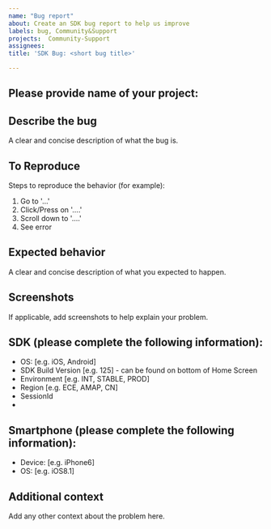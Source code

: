 ```yaml
---
name: "Bug report"
about: Create an SDK bug report to help us improve
labels: bug, Community&Support
projects:  Community-Support
assignees: 
title: 'SDK Bug: <short bug title>'

---
```


<!-- 
Start of comment: Quick instructions how to complete this form.  It will NOT appear in your submitted issue.

1. Update Title field above:  add <short bug title>
2. Replace below <my-project> with your App project name
3. Provide below as much information as possible
4. Press button "Submit new issue" at the bottom right

End of comment
-->

## Please provide name of your project:
 <my-project> 

## Describe the bug
A clear and concise description of what the bug is.

## To Reproduce
Steps to reproduce the behavior (for example):
1. Go to '...'
2. Click/Press on '....'
3. Scroll down to '....'
4. See error

## Expected behavior
A clear and concise description of what you expected to happen.

## Screenshots
If applicable, add screenshots to help explain your problem.

## SDK (please complete the following information): 
 - OS: [e.g. iOS, Android]
 - SDK Build Version [e.g. 125] - can be found on bottom of Home Screen
 - Environment [e.g. INT, STABLE, PROD]
 - Region [e.g. ECE, AMAP, CN]
 - SessionId
 - 

## Smartphone (please complete the following information): 
 - Device: [e.g. iPhone6]
 - OS: [e.g. iOS8.1]

## Additional context 
Add any other context about the problem here.
